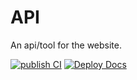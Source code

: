 # API
An api/tool for the website.

[![publish CI](https://github.com/IkeaStock/api/actions/workflows/publish.yml/badge.svg)](https://github.com/IkeaStock/Ikea-Api/actions/workflows/publish.yml)
[![Deploy Docs](https://github.com/IkeaStock/api/actions/workflows/docs.yml/badge.svg)](https://github.com/IkeaStock/Ikea-Api/actions/workflows/docs.yml)
